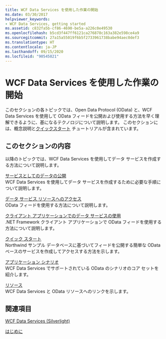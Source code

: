 ```yaml
---
title: WCF Data Services を使用した作業の開始
ms.date: 03/30/2017
helpviewer_keywords:
- WCF Data Services, getting started
ms.assetid: c832fa5b-cf86-4690-be5a-a226c0e49530
ms.openlocfilehash: b5cd3f447ff6121ca276878c163a382e598ce4a9
ms.sourcegitcommit: 27a15a55019f6b5f2733961738babe94aec0def3
ms.translationtype: HT
ms.contentlocale: ja-JP
ms.lasthandoff: 09/15/2020
ms.locfileid: "90545821"
---
```

# <a name="getting-started-with-wcf-data-services"></a>WCF Data Services を使用した作業の開始
このセクションの各トピックでは、Open Data Protocol (OData) と、WCF Data Services を使用して OData フィードを公開および使用する方法を早く理解できるように、基になるテクノロジについて説明します。 このセクションには、概念説明と[クイックスタート](quickstart-wcf-data-services.md) チュートリアルが含まれています。  
  
## <a name="in-this-section"></a>このセクションの内容  
 以降のトピックでは、WCF Data Services を使用してデータ サービスを作成する方法について説明します。  
  
 [サービスとしてのデータの公開](exposing-your-data-as-a-service-wcf-data-services.md)  
 WCF Data Services を使用してデータ サービスを作成するために必要な手順について説明します。  
  
 [データ サービス リソースへのアクセス](accessing-data-service-resources-wcf-data-services.md)  
 OData フィードを使用する方法について説明します。  
  
 [クライアント アプリケーションでのデータ サービスの使用](using-a-data-service-in-a-client-application-wcf-data-services.md)  
 .NET Framework クライアント アプリケーションで OData フィードを使用する方法について説明します。  
  
 [クイック スタート](quickstart-wcf-data-services.md)  
 Northwind サンプル データベースに基づいてフィードを公開する簡単な OData ベースのサービスを作成してアクセスする方法を示します。  
  
 [アプリケーション シナリオ](application-scenarios-wcf-data-services.md)  
 WCF Data Services でサポートされている OData のシナリオのコア セットを紹介します。  
  
 [リソース](wcf-data-services-resources.md)  
 WCF Data Services と OData リソースへのリンクを示します。  
  
## <a name="related-sections"></a>関連項目  
 [WCF Data Services (Silverlight)](/previous-versions/windows/silverlight/dotnet-windows-silverlight/cc838234(v=vs.95))  
  
 [はじめに](../adonet/ef/getting-started.md)
